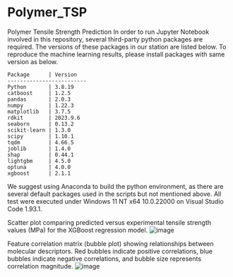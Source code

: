 # Polymer_TSP
Polymer Tensile Strength Prediction
In order to run Jupyter Notebook involved in this repository, several third-party python packages are required. The versions of these packages in our station are listed below. To reproduce the machine learning results, please install packages with same version as below.

```plaintext
Package      | Version
-------------------------
Python       | 3.8.19
catboost     | 1.2.5
pandas       | 2.0.3
numpy        | 1.22.3
matplotlib   | 3.7.5
rdkit        | 2023.9.6
seaborn      | 0.13.2
scikit-learn | 1.3.0
scipy        | 1.10.1
tqdm         | 4.66.5
joblib       | 1.4.0
shap         | 0.44.1
lightgbm     | 4.5.0
optuna       | 4.0.0
xgboost      | 2.1.1
```

We suggest using Anaconda to build the python environment, as there are several default packages used in the scripts but not mentioned above. All test were executed under Windows 11 NT x64 10.0.22000 on Visual Studio Code 1.93.1.

Scatter plot comparing predicted versus experimental tensile strength values (MPa) for the XGBoost regression model. 
![image](https://github.com/user-attachments/assets/4bbab867-0d60-4c89-acd1-5fc369058ed5)

Feature correlation matrix (bubble plot) showing relationships between molecular descriptors. Red bubbles indicate positive correlations, blue bubbles indicate negative correlations, and bubble size represents correlation magnitude. 
![image](https://github.com/user-attachments/assets/0edc125c-16e4-4d5e-8521-8ca646085099)


